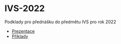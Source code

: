 # IVS-2022
Podklady pro přednášku do předmětu IVS pro rok 2022 
* [Prezentace](https://github.com/regeciovad/IVS-2022/blob/main/slides.pdf)
* [Příklady](https://github.com/regeciovad/IVS-2022/tree/main/examples)
